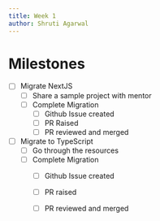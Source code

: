 ```yaml
---
title: Week 1
author: Shruti Agarwal
---
```

# Milestones
- [ ] Migrate NextJS
	- [ ] Share a sample project with mentor
	- [ ] Complete Migration
		- [ ] Github Issue created
		- [ ] PR Raised
		- [ ] PR reviewed and merged
- [ ] Migrate to TypeScript
	- [ ] Go through the resources
	- [ ] Complete Migration
		- [ ] Github Issue created
		- [ ] PR raised
		- [ ] PR reviewed and merged

